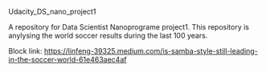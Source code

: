 Udacity_DS_nano_project1

A repository for Data Scientist Nanoprograme project1. This repository is anylysing the world soccer results during the last 100 years.

Block link:
https://linfeng-39325.medium.com/is-samba-style-still-leading-in-the-soccer-world-61e463aec4af
